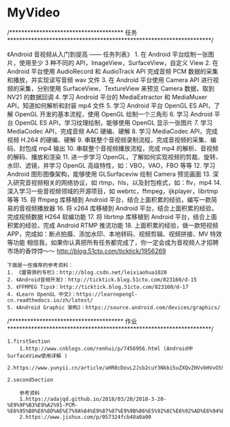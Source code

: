 # MyVideo

/**************************************    任务   ********************************************************************/

   《Android 音视频从入门到提高 —— 任务列表》
    1. 在 Android 平台绘制一张图片，使用至少 3 种不同的 API，ImageView，SurfaceView，自定义 View
    2. 在 Android 平台使用 AudioRecord 和 AudioTrack API 完成音频 PCM 数据的采集和播放，并实现读写音频 wav 文件
    3. 在 Android 平台使用 Camera API 进行视频的采集，分别使用 SurfaceView、TextureView 来预览 Camera 数据，取到 NV21 的数据回调
    4. 学习 Android 平台的 MediaExtractor 和 MediaMuxer API，知道如何解析和封装 mp4 文件
    5. 学习 Android 平台 OpenGL ES API，了解 OpenGL 开发的基本流程，使用 OpenGL 绘制一个三角形
    6. 学习 Android 平台 OpenGL ES API，学习纹理绘制，能够使用 OpenGL 显示一张图片
    7. 学习 MediaCodec API，完成音频 AAC 硬编、硬解
    8. 学习 MediaCodec API，完成视频 H.264 的硬编、硬解
    9. 串联整个音视频录制流程，完成音视频的采集、编码、封包成 mp4 输出
    10. 串联整个音视频播放流程，完成 mp4 的解析、音视频的解码、播放和渲染
    11. 进一步学习 OpenGL，了解如何实现视频的剪裁、旋转、水印、滤镜，并学习 OpenGL 高级特性，如：VBO，VAO，FBO 等等
    12. 学习 Android 图形图像架构，能够使用 GLSurfaceviw 绘制 Camera 预览画面
    13. 深入研究音视频相关的网络协议，如 rtmp，hls，以及封包格式，如：flv，mp4
    14. 深入学习一些音视频领域的开源项目，如 webrtc，ffmpeg，ijkplayer，librtmp 等等
    15. 将 ffmpeg 库移植到 Android 平台，结合上面积累的经验，编写一款简易的音视频播放器
    16. 将 x264 库移植到 Android 平台，结合上面积累的经验，完成视频数据 H264 软编功能
    17. 将 librtmp 库移植到 Android 平台，结合上面积累的经验，完成 Android RTMP 推流功能
    18. 上面积累的经验，做一款短视频 APP，完成如：断点拍摄、添加水印、本地转码、视频剪辑、视频拼接、MV 特效等功能
    相信我，如果你认真把所有任务都完成了，你一定会成为音视频人才招聘市场的香饽饽～～
    http://blog.51cto.com/ticktick/1956269

    下面是一些推荐的参考资料：
    1. 《雷霄骅的专栏》：http://blog.csdn.net/leixiaohua1020
    2. 《Android音频开发》：http://ticktick.blog.51cto.com/823160/d-15
    3. 《FFMPEG Tips》：http://ticktick.blog.51cto.com/823160/d-17
    4. 《Learn OpenGL 中文》：https://learnopengl-cn.readthedocs.io/zh/latest/
    5. 《Android Graphic 架构》：https://source.android.com/devices/graphics/


/**************************************    作业   ********************************************************************/

    1.firstSection
        1.http://www.cnblogs.com/renhui/p/7456956.html (Android中SurfaceView使用详解 )
        2.https://www.yunyii.cn/article/aHR0cDovL2Jsb2cuY3Nkbi5uZXQvZHVvbHVvOS9hcnRpY2xlL2RldGFpbHMvODE2MzA1NjE=

    2.secondSection

        参考资料
        1.https://adajqd.github.io/2018/03/20/2018-3-20-%E9%9F%B3%E9%A2%91-PCM-%E6%95%B0%E6%8D%AE%E7%9A%84%E9%87%87%E9%9B%86%E5%92%8C%E6%92%AD%E6%94%BE/
        2.https://www.jishux.com/p/057324fcb48a0a00